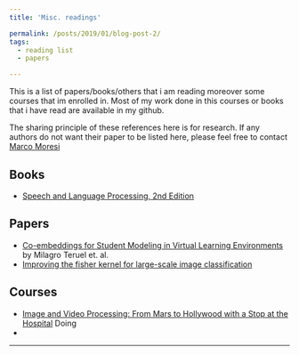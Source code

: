 ```yaml
---
title: 'Misc. readings'

permalink: /posts/2019/01/blog-post-2/
tags:
  - reading list
  - papers

---
```


This is a list of papers/books/others that i am reading moreover some courses that im enrolled in. Most of my work done in this courses or books that i have read are available in my github.

The sharing principle of these references here is for research. If any authors do not want their paper to be listed here, please feel free to contact [Marco Moresi](mrc.moresi@gmail.com)

## Books
* [Speech and Language Processing, 2nd Edition](https://www.amazon.com/Speech-Language-Processing-Daniel-Jurafsky/dp/0131873210)


## Papers
* [Co-embeddings for Student Modeling in Virtual Learning Environments](https://dl.acm.org/citation.cfm?id=3209227) by Milagro Teruel et. al.
* [Improving the fisher kernel for large-scale image classification](https://hal.inria.fr/docs/00/54/86/30/PDF/PSM10_0766.pdf)


## Courses

* [Image and Video Processing: From Mars to Hollywood with a Stop at the Hospital](https://www.coursera.org/learn/image-processing/home/welcome) Doing
*
------